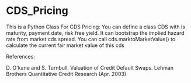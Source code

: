 # CDS_Pricing
This is a Python Class For CDS Pricing:
You can define a class CDS with is maturity, payment date, risk free yield. 
It can bootstrap the implied hazard rate from market cds spread.
You can call cds.marktoMarketValue() to calculate the current fair market value of this cds 




References:

D. O\'kane and S. Turnbull. Valuation of Credit Default Swaps. Lehman Brothers Quantitative Credit Research (Apr. 2003)
